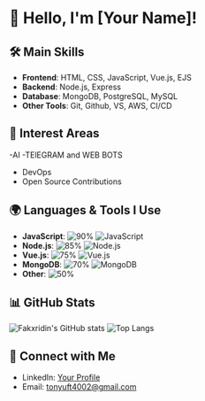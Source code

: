 # 👋 Hello, I'm [Your Name]!

## 🛠️ Main Skills
- **Frontend**: HTML, CSS,  JavaScript, Vue.js, EJS
- **Backend**: Node.js, Express
- **Database**: MongoDB, PostgreSQL, MySQL
- **Other Tools**: Git, Github, VS, AWS, CI/CD

## 🌟 Interest Areas
-AI 
-TElEGRAM and WEB BOTS
- DevOps
- Open Source Contributions


## 🌍 Languages & Tools I Use
- **JavaScript**: ![90%](https://progress-bar.dev/90) ![JavaScript](https://img.shields.io/badge/JavaScript-ES6+-yellow)
- **Node.js**: ![85%](https://progress-bar.dev/85) ![Node.js](https://img.shields.io/badge/Node.js-14+-green)
- **Vue.js**: ![75%](https://progress-bar.dev/75) ![Vue.js](https://img.shields.io/badge/Vue.js-3-blue)
- **MongoDB**: ![70%](https://progress-bar.dev/70) ![MongoDB](https://img.shields.io/badge/MongoDB-5.0-brightgreen)
- **Other**: ![50%](https://progress-bar.dev/50)

## 📊 GitHub Stats
![Fakxridin's GitHub stats](https://github-readme-stats.vercel.app/api?username=Fakxridin&show_icons=true&theme=radical)
![Top Langs](https://github-readme-stats.vercel.app/api/top-langs/?username=Fakxridin&layout=compact&theme=radical)


## 🤝 Connect with Me
- LinkedIn: [Your Profile](https://linkedin.com/in/fakhriddin-umarov-119130333)
- Email: [tonyuft4002@gmail.com](mailto:tonyuft4002@gmail.com)
